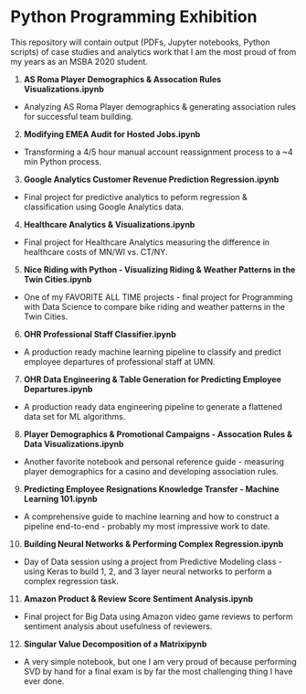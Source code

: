 # Python Programming Exhibition

This repository will contain output (PDFs, Jupyter notebooks, Python scripts) of case studies and analytics work that I am the most proud of from my years as an MSBA 2020 student.

1.  <b>AS Roma Player Demographics & Assocation Rules Visualizations.ipynb</b>
* Analyzing AS Roma Player demographics & generating association rules for successful team building.

2.  <b>Modifying EMEA Audit for Hosted Jobs.ipynb</b>
* Transforming a 4/5 hour manual account reassignment process to a ~4 min Python process.

3.  <b>Google Analytics Customer Revenue Prediction Regression.ipynb</b>
* Final project for predictive analytics to peform regression & classification using Google Analytics data.

4.  <b>Healthcare Analytics & Visualizations.ipynb</b>
* Final project for Healthcare Analytics measuring the difference in healthcare costs of MN/WI vs. CT/NY.

5.  <b>Nice Riding with Python - Visualizing Riding & Weather Patterns in the Twin Cities.ipynb</b>
* One of my FAVORITE ALL TIME projects - final project for Programming with Data Science to compare bike riding and weather patterns in the Twin Cities.

6.  <b>OHR Professional Staff Classifier.ipynb</b>
* A production ready machine learning pipeline to classify and predict employee departures of professional staff at UMN.

7.  <b>OHR Data Engineering & Table Generation for Predicting Employee Departures.ipynb</b>
* A production ready data engineering pipeline to generate a flattened data set for ML algorithms.

8.  <b>Player Demographics & Promotional Campaigns - Assocation Rules & Data Visualizations.ipynb</b>
* Another favorite notebook and personal reference guide - measuring player demographics for a casino and developing association rules.

9.  <b>Predicting Employee Resignations Knowledge Transfer - Machine Learning 101.ipynb</b>
* A comprehensive guide to machine learning and how to construct a pipeline end-to-end - probably my most impressive work to date.

10.  <b>Building Neural Networks & Performing Complex Regression.ipynb</b>
* Day of Data session using a project from Predictive Modeling class - using Keras to build 1, 2, and 3 layer neural networks to perform a complex regression task.

11.  <b>Amazon Product & Review Score Sentiment Analysis.ipynb</b>
* Final project for Big Data using Amazon video game reviews to perform sentiment analysis about usefulness of reviewers.

12.  <b>Singular Value Decomposition of a Matrixipynb</b>
* A very simple notebook, but one I am very proud of because performing SVD by hand for a final exam is by far the most challenging thing I have ever done.